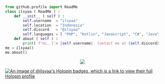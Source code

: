 ```python
from github.profile import ReadMe
class ilsyaa ( ReadMe ) :
    def __init__ ( self ) :
        self.username  = "ilsyaa"
        self.location  = "Indonesia"
        self.discord   = "@ilsyaa"
        self.languages = [ "PHP", "Kotlin", "Javascript", "C#", "Java" ]
    def about ( self ) :
        print( f"Hi, I'm {self.username}. Contact me at {self.discord}" )
me = ilsyaa()
me.about()
```
<p align="center"><img src="https://lanyard.kyrie25.me/api/933973034690314251" /></p>

[![An image of @ilsyaa's Holopin badges, which is a link to view their full Holopin profile](https://holopin.me/ilsyaa)](https://holopin.io/@ilsyaa)
